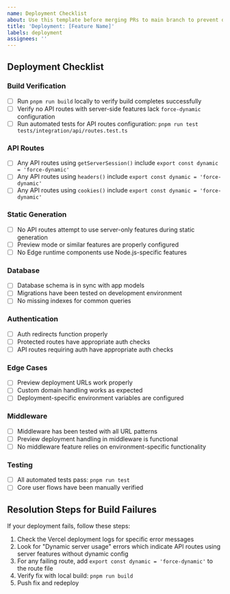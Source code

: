 ```yaml
---
name: Deployment Checklist
about: Use this template before merging PRs to main branch to prevent deployment issues
title: 'Deployment: [Feature Name]'
labels: deployment
assignees: ''
---
```


## Deployment Checklist

### Build Verification
- [ ] Run `pnpm run build` locally to verify build completes successfully
- [ ] Verify no API routes with server-side features lack `force-dynamic` configuration
- [ ] Run automated tests for API routes configuration: `pnpm run test tests/integration/api/routes.test.ts`

### API Routes
- [ ] Any API routes using `getServerSession()` include `export const dynamic = 'force-dynamic'`
- [ ] Any API routes using `headers()` include `export const dynamic = 'force-dynamic'`
- [ ] Any API routes using `cookies()` include `export const dynamic = 'force-dynamic'`

### Static Generation
- [ ] No API routes attempt to use server-only features during static generation
- [ ] Preview mode or similar features are properly configured
- [ ] No Edge runtime components use Node.js-specific features

### Database
- [ ] Database schema is in sync with app models
- [ ] Migrations have been tested on development environment
- [ ] No missing indexes for common queries

### Authentication
- [ ] Auth redirects function properly
- [ ] Protected routes have appropriate auth checks
- [ ] API routes requiring auth have appropriate auth checks

### Edge Cases
- [ ] Preview deployment URLs work properly
- [ ] Custom domain handling works as expected
- [ ] Deployment-specific environment variables are configured

### Middleware
- [ ] Middleware has been tested with all URL patterns
- [ ] Preview deployment handling in middleware is functional
- [ ] No middleware feature relies on environment-specific functionality

### Testing
- [ ] All automated tests pass: `pnpm run test`
- [ ] Core user flows have been manually verified

## Resolution Steps for Build Failures

If your deployment fails, follow these steps:

1. Check the Vercel deployment logs for specific error messages
2. Look for "Dynamic server usage" errors which indicate API routes using server features without dynamic config
3. For any failing route, add `export const dynamic = 'force-dynamic'` to the route file
4. Verify fix with local build: `pnpm run build`
5. Push fix and redeploy 